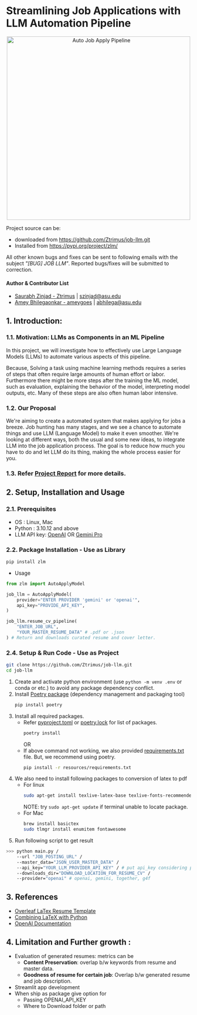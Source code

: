 # Streamlining Job Applications with LLM Automation Pipeline

<p align="center">
  <img src="resources/auto_job_apply_workflow.png" alt="Auto Job Apply Pipeline" width="auto" height="500">
</p>

Project source can be:

 - downloaded from https://github.com/Ztrimus/job-llm.git
 - Installed from https://pypi.org/project/zlm/

All other known bugs and fixes can be sent to following emails with the subject _"[BUG] JOB LLM"_. Reported bugs/fixes will be submitted to correction.

#### Author & Contributor List

 - [Saurabh Zinjad - Ztrimus](https://linkedin.com/in/saurabhzinjad) | szinjad@asu.edu
 - [Amey Bhilegaonkar - ameygoes](https://www.linkedin.com/in/amey-bhilegaonkar/) | abhilega@asu.edu

## 1. Introduction:

### 1.1. Motivation: LLMs as Components in an ML Pipeline

In this project, we will investigate how to effectively use Large Language Models (LLMs) to automate various aspects of this pipeline.

Because, Solving a task using machine learning methods requires a series of steps that often require large amounts of human effort or labor. Furthermore there might be more steps after the training the ML model, such as evaluation, explaining the behavior of the model, interpreting model outputs, etc. Many of these steps are also often human labor intensive.

### 1.2. Our Proposal

We're aiming to create a automated system that makes applying for jobs a breeze. Job hunting has many stages, and we see a chance to automate things and use LLM (Language Model) to make it even smoother. We're looking at different ways, both the usual and some new ideas, to integrate LLM into the job application process. The goal is to reduce how much you have to do and let LLM do its thing, making the whole process easier for you.

### 1.3. Refer [Project Report](./resources/Project%20Report.pdf) for more details.

## 2. Setup, Installation and Usage

### 2.1. Prerequisites

 - OS : Linux, Mac
 - Python : 3.10.12 and above
 - LLM API key: [OpenAI](https://openai.com/pricing) OR [Gemini Pro](https://ai.google.dev/)

### 2.2. Package Installation - Use as Library

```bash
pip install zlm
```

 - Usage

```python
from zlm import AutoApplyModel

job_llm = AutoApplyModel(
    provider="ENTER PROVIDER 'gemini' or 'openai'",
    api_key="PROVIDE_API_KEY", 
)

job_llm.resume_cv_pipeline(
    "ENTER_JOB_URL", 
    "YOUR_MASTER_RESUME_DATA" # .pdf or .json
) # Return and downloads curated resume and cover letter.
```

### 2.4. Setup & Run Code - Use as Project

```sh
git clone https://github.com/Ztrimus/job-llm.git
cd job-llm
```
 1. Create and activate python environment (use `python -m venv .env` or conda or etc.) to avoid any package dependency conflict.
 2. Install [Poetry package](https://python-poetry.org/docs/basic-usage/) (dependency management and packaging tool)
    ```bash
    pip install poetry
    ```
 3. Install all required packages.
     - Refer [pyproject.toml](pyproject.toml) or [poetry.lock](poetry.lock) for list of packages.
        ```bash
        poetry install
        ```
        OR
     - If above command not working, we also provided [requirements.txt](resources/requirements.txt) file. But, we recommend using poetry.
        ```bash
        pip install -r resources/requirements.txt
        ```
4. We also need to install following packages to conversion of latex to pdf
    - For linux
        ```bash
        sudo apt-get install texlive-latex-base texlive-fonts-recommended texlive-fonts-extra
        ```
        NOTE: try `sudo apt-get update` if terminal unable to locate package.
    - For Mac
        ```bash
        brew install basictex
        sudo tlmgr install enumitem fontawesome
        ```
5. Run following script to get result
```bash
>>> python main.py /
    --url "JOB_POSTING_URL" /
    --master_data="JSON_USER_MASTER_DATA" /
    --api_key="YOUR_LLM_PROVIDER_API_KEY" / # put api_key considering provider
    --downloads_dir="DOWNLOAD_LOCATION_FOR_RESUME_CV" /
    --provider="openai" # openai, gemini, together, g4f
```
## 3. References
 - [Overleaf LaTex Resume Template](https://www.overleaf.com/latex/templates/jakes-resume-anonymous/cstpnrbkhndn)
 - [Combining LaTeX with Python](https://tug.org/tug2019/slides/slides-ziegenhagen-python.pdf)
 - [OpenAI Documentation](https://platform.openai.com/docs/api-reference/chat/create)

## 4. Limitation and Further growth :
 - Evaluation of generated resumes: metrics can be
     - **Content Preservation**: overlap b/w keywords from resume and master data.
     - **Goodness of resume for certain job**: Overlap b/w generated resume and job description.
 - Streamlit app development
 - When ship as package give option for
     - Passing OPENAI_API_KEY
     - Where to Download folder or path